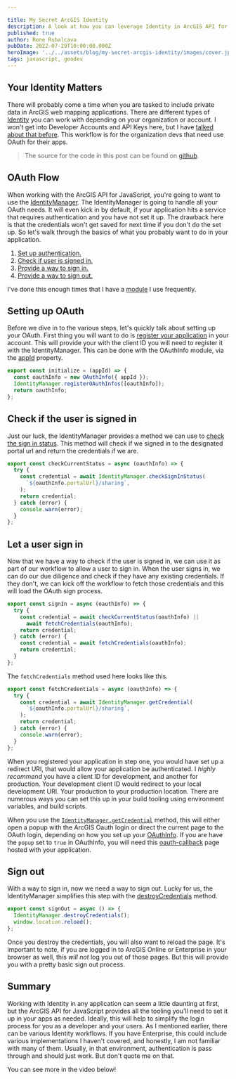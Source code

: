 ```yaml
---

title: My Secret ArcGIS Identity
description: A look at how you can leverage Identity in ArcGIS API for JavaScript apps
published: true
author: Rene Rubalcava
pubDate: 2022-07-29T10:00:00.000Z
heroImage: '../../assets/blog/my-secret-arcgis-identity/images/cover.jpg'
tags: javascript, geodev
---
```


## Your Identity Matters

There will probably come a time when you are tasked to include private data in
ArcGIS web mapping applications. There are different types of
[Identity](https://developers.arcgis.com/documentation/mapping-apis-and-services/security/arcgis-identity/)
you can work with depending on your organization or account. I won't get into
Developer Accounts and API Keys here, but I have
[talked about that before](https://odoe.net/blog/api-keys). This workflow is for
the organization devs that need use OAuth for their apps.

> The source for the code in this post can be found on
> [github](https://github.com/odoe/jsapi-identity).

## OAuth Flow

When working with the ArcGIS API for JavaScript, you're going to want to use the
[IdentityManager](https://developers.arcgis.com/javascript/latest/api-reference/esri-identity-IdentityManager.html).
The IdentityManager is going to handle all your OAuth needs. It will even kick
in by default, if your application hits a service that requires authentication
and you have not set it up. The drawback here is that the credentials won't get
saved for next time if you don't do the set up. So let's walk through the basics
of what you probably want to do in your application.

1. [Set up authentication.](#setting-up-oauth)
2. [Check if user is signed in.](#check-if-the-user-is-signed-in)
3. [Provide a way to sign in.](#let-a-user-sign-in)
4. [Provide a way to sign out.](#sign-out)

I've done this enough times that I have a
[module](https://github.com/odoe/jsapi-identity/blob/main/oauth.js) I use
frequently.

## Setting up OAuth

Before we dive in to the various steps, let's quickly talk about setting up your
OAuth. First thing you will want to do is
[register your application](https://developers.arcgis.com/documentation/mapping-apis-and-services/security/tutorials/register-your-application/)
in your account. This will provide your with the client ID you will need to
register it with the IdentityManager. This can be done with the OAuthInfo
module, via the
[appId](https://developers.arcgis.com/javascript/latest/api-reference/esri-identity-OAuthInfo.html#appId)
property.

```js
export const initialize = (appId) => {
  const oauthInfo = new OAuthInfo({ appId });
  IdentityManager.registerOAuthInfos([oauthInfo]);
  return oauthInfo;
};
```

## Check if the user is signed in

Just our luck, the IdentityManager provides a method we can use to
[check the sign in status](https://developers.arcgis.com/javascript/latest/api-reference/esri-identity-IdentityManager.html#checkSignInStatus).
This method will check if we signed in to the designated portal url and return
the credentials if we are.

```js
export const checkCurrentStatus = async (oauthInfo) => {
  try {
    const credential = await IdentityManager.checkSignInStatus(
      `${oauthInfo.portalUrl}/sharing`,
    );
    return credential;
  } catch (error) {
    console.warn(error);
  }
};
```

## Let a user sign in

Now that we have a way to check if the user is signed in, we can use it as part
of our workflow to allow a user to sign in. When the user signs in, we can do
our due diligence and check if they have any existing credentials. If they
don't, we can kick off the workflow to fetch those credentials and this will
load the OAuth sign process.

```js
export const signIn = async (oauthInfo) => {
  try {
    const credential = await checkCurrentStatus(oauthInfo) ||
      await fetchCredentials(oauthInfo);
    return credential;
  } catch (error) {
    const credential = await fetchCredentials(oauthInfo);
    return credential;
  }
};
```

The `fetchCredentials` method used here looks like this.

```js
export const fetchCredentials = async (oauthInfo) => {
  try {
    const credential = await IdentityManager.getCredential(
      `${oauthInfo.portalUrl}/sharing`,
    );
    return credential;
  } catch (error) {
    console.warn(error);
  }
};
```

When you registered your application in step one, you would have set up a
redirect URI, that would allow your application be authenticated. I _highly
recommend_ you have a client ID for development, and another for production.
Your development client ID would redirect to your local development URI. Your
production to your production location. There are numerous ways you can set this
up in your build tooling using environment variables, and build scripts.

When you use the
[`IdentityManager.getCredential`](https://developers.arcgis.com/javascript/latest/api-reference/esri-identity-IdentityManager.html#getCredential)
method, this will either open a popup with the ArcGIS Oauth login or direct the
current page to the OAuth login, depending on how you set up your
[OAuthInfo](https://developers.arcgis.com/javascript/latest/api-reference/esri-identity-OAuthInfo.html).
If you are have the `popup` set to `true` in OAuthInfo, you will need this
[oauth-callback](https://github.com/Esri/jsapi-resources/tree/master/oauth) page
hosted with your application.

## Sign out

With a way to sign in, now we need a way to sign out. Lucky for us, the
IdentityManager simplifies this step with the
[destroyCredentials](https://developers.arcgis.com/javascript/latest/api-reference/esri-identity-IdentityManager.html#destroyCredentials)
method.

```js
export const signOut = async () => {
  IdentityManager.destroyCredentials();
  window.location.reload();
};
```

Once you destroy the credentials, you will also want to reload the page. It's
important to note, if you are logged in to ArcGIS Online or Enterprise in your
browser as well, this _will not_ log you out of those pages. But this will
provide you with a pretty basic sign out process.

## Summary

Working with Identity in any application can seem a little daunting at first,
but the ArcGIS API for JavaScript provides all the tooling you'll need to set it
up in your apps as needed. Ideally, this will help to simplify the login process
for you as a developer and your users. As I mentioned earlier, there can be
various Identity workflows. If you have Enterprise, this could include various
implementations I haven't covered, and honestly, I am not familiar with many of
them. Usually, in that environment, authentication is pass through and should
just work. But don't quote me on that.

You can see more in the video below!

<lite-youtube videoid="t2XUubHgSp0"></lite-youtube>
